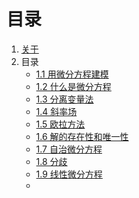 # 目录

1. [关于](README.md)
2. 目录
   + [1.1 用微分方程建模](01ModelingViaDE.md)      
   + [1.2 什么是微分方程](02WhatIsDE.md)  
   + [1.3 分离变量法](03SeparationV.md)  
   + [1.4 斜率场](04SlopeField.md)    
   + [1.5 欧拉方法](05EulerMethod.md)  
   + [1.6 解的存在性和唯一性](06EUofSolution.md)    
   + [1.7 自治微分方程](07autonomousEquations.md)    
   + [1.8 分歧](08Bifurcations.md)    
   + [1.9 线性微分方程](09LinearDE.md)   
   + 